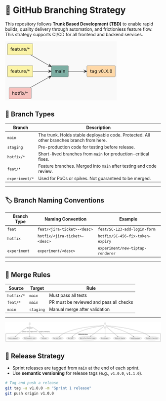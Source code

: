# 🚀 GitHub Branching Strategy

This repository follows **Trunk Based Development (TBD)** to enable rapid builds, quality delivery through automation, and frictionless feature flow. This strategy supports CI/CD for all frontend and backend services.

![img](./img/image-1.png)

## 📂 Branch Types

| Branch         | Description                                                                              |
| -------------- | ---------------------------------------------------------------------------------------- |
| `main`         | The trunk. Holds stable deployable code. Protected. All other branches branch from here. |
| `staging`      | Pre-production code for testing before release.                                          |
| `hotfix/*`     | Short-lived branches from `main` for production-critical fixes.                          |
| `feat/*`       | Feature branches. Merged into `main` after testing and code review.                      |
| `experiment/*` | Used for PoCs or spikes. Not guaranteed to be merged.                                    |

---

## 🏷 Branch Naming Conventions

| Branch Type  | Naming Convention             | Example                          |
| ------------ | ----------------------------- | -------------------------------- |
| `feat`       | `feat/<jira-ticket>-<desc>`   | `feat/SC-123-add-login-form`     |
| `hotfix`     | `hotfix/<jira-ticket>-<desc>` | `hotfix/SC-456-fix-token-expiry` |
| `experiment` | `experiment/<desc>`           | `experiment/new-tiptap-renderer` |

---

## 🔀 Merge Rules

| Source     | Target    | Rule                                    |
| ---------- | --------- | --------------------------------------- |
| `hotfix/*` | `main`    | Must pass all tests                     |
| `feat/*`   | `main`    | PR must be reviewed and pass all checks |
| `main`     | `staging` | Manual merge after validation           |

---

![img](./img/image-2-ci.png)

## 📌 Release Strategy

- Sprint releases are tagged from `main` at the end of each sprint.
- Use **semantic versioning** for release tags (e.g., `v1.0.0`, `v1.1.0`).

```bash
# Tag and push a release
git tag -a v1.0.0 -m "Sprint 1 release"
git push origin v1.0.0
```
